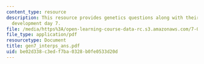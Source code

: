 ```yaml
---
content_type: resource
description: This resource provides genetics questions along with their answers for
  development day 7.
file: /media/https%3A/open-learning-course-data-rc.s3.amazonaws.com/7-02-experimental-biology-communication-spring-2005/be02d338c3edf7ba0328b0fe0533d20d_gen7_interps_ans.pdf
file_type: application/pdf
resourcetype: Document
title: gen7_interps_ans.pdf
uid: be02d338-c3ed-f7ba-0328-b0fe0533d20d
---
```

